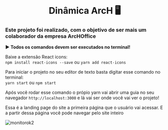 <h1 align="center">Dinâmica ArcH 🖥</h1>

<h3>Este projeto foi realizado, com o objetivo de ser mais um colaborador da empresa ArcHOffice</h3>

<strong>▶ Todos os comandos devem ser executados no terminal!</strong>

Baixe a extensão React icons: <br>
`npm install react-icons --save` ou `yarn add react-icons`

Para iniciar o projeto no seu editor de texto basta digitar esse comando no terminal:<br>
`yarn start` ou `npm start`

Após você rodar esse comando o própio yarn vai abrir uma guia no seu navegador `http://localhost:3000` e lá vai ser onde você vai ver o projeto!

Essa é a landing page do site a primeira página que o usuário vai acessar. E a partir dessa página você pode navegar pelo site inteiro

![monitorok2](https://user-images.githubusercontent.com/72823794/113741328-e770da80-96d7-11eb-8797-b41ba840839d.png)

